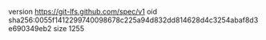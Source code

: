 version https://git-lfs.github.com/spec/v1
oid sha256:0055f1412299740098678c225a94d832dd814628d4c3254abaf8d3e690349eb2
size 1255
